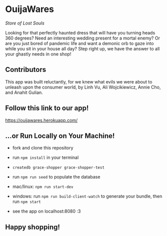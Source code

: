 # OuijaWares

_Store of Lost Souls_

Looking for that perfectly haunted dress that will have you
turning heads 360 degrees? Need an interesting wedding present
for a mortal enemy? Or are you just bored of pandemic life and
want a demonic orb to gaze into while you sit in your house all
day? Step right up, we have the answer to all your ghastly needs
in one shop!

## Contributors

This app was built reluctantly, for we knew what evils we were
about to unleash upon the consumer world, by Linh Vu, Ali Wojcikiewicz,
Annie Cho, and Anahit Gulian.

## Follow this link to our app!

https://ouijawares.herokuapp.com/

## ...or Run Locally on Your Machine!

- fork and clone this repository

- run `npm install` in your terminal

- `createdb grace-shopper grace-shopper-test`

- run `npm run seed` to populate the database

- mac/linux: `npm run start-dev`

- windows: run `npm run build-client-watch` to generate your bundle, then run `npm start`

- see the app on localhost:8080 :3

## Happy shopping!
